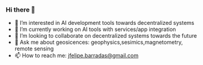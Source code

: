 ### Hi there 👋
- 🔭 I’m interested in AI development tools towards decentralized systems
- 🌱 I’m currently working on AI tools with services/app integration
- 👯 I’m looking to collaborate on decentralized systems towards the future
- 💬 Ask me about geosicences: geophysics,sesimics,magnetometry, remote sensing
- 📫 How to reach me: jfelipe.barradas@gmail.com

<!--
**JFelipe-bit/JFelipe-bit** is a ✨ _special_ ✨ repository because its `README.md` (this file) appears on your GitHub profile.

Here are some ideas to get you started:


